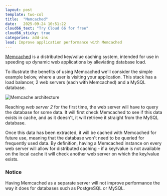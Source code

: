 ```yaml
---
layout: post
template: two-col
title:  "Memcached"
date:   2025-09-24 10:51:22
cloud66_text: "Try Cloud 66 for free"
cloud66_sticky: true
categories: add-ins
lead: Improve application performance with Memcached
---
```


[Memcached](http://memcached.org/) is a distributed key/value caching system, intended for use in speeding up dynamic web applications by alleviating database load.

To illustrate the benefits of using Memcached we'll consider the simple example below, where a user is visiting your application. This stack has a load balancer, 2 web servers (each with Memcached) and a MySQL database.

![Memcache architecture](http://cdn.cloud66.com/images/help/memcache_architecture.png)

Reaching _web server 2_ for the first time, the web server will have to query the database for some data. It will first check Memcached to see if this data exists in cache, and as it doesn't, it will retrieve it straight from the MySQL database.

Once this data has been extracted, it will be cached with Memcached for future use, meaning that the database won't need to be queried for frequently used data. By definition, having a Memcached instance on every web server will allow for distributed caching - if a key/value is not available on the local cache it will check another web server on which the key/value exists.

<div class="notice">
    <h3>Notice</h3>
    <p>Having Memcached as a separate server will not improve performance the way it does for databases such as PostgreSQL or MySQL.</p>
</div>